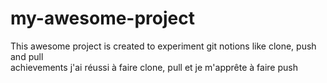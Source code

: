 # my-awesome-project
This awesome project is created to experiment git notions like clone, push and pull  
achievements
j'ai réussi à faire clone, pull et je m'apprête à faire push
